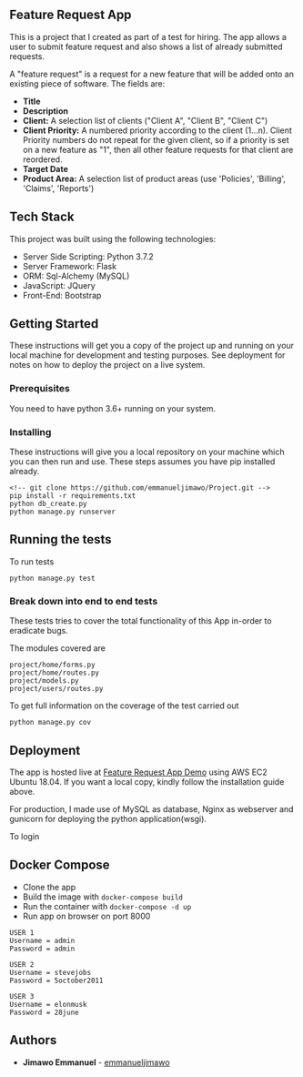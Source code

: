 ## Feature Request App

This is a project that I created as part of a test for hiring. The app allows a user to submit feature request and also shows a list of already submitted requests.

A "feature request" is a request for a new feature that will be added onto an existing piece of
software. The fields are:

- **Title**
- **Description**
- **Client:** A selection list of clients ("Client A", "Client B", "Client C")
- **Client Priority:** A numbered priority according to the client (1...n). Client Priority numbers
  do not repeat for the given client, so if a priority is set on a new feature as "1", then all
  other feature requests for that client are reordered.
- **Target Date**
- **Product Area:** A selection list of product areas (use 'Policies', 'Billing', 'Claims',
  'Reports')

## Tech Stack

This project was built using the following technologies:

- Server Side Scripting: Python 3.7.2
- Server Framework: Flask
- ORM: Sql-Alchemy (MySQL)
- JavaScript: JQuery
- Front-End: Bootstrap

## Getting Started

These instructions will get you a copy of the project up and running on your local machine for development and testing purposes. See deployment for notes on how to deploy the project on a live system.

### Prerequisites

You need to have python 3.6+ running on your system.

### Installing

These instructions will give you a local repository on your machine which you can then run and use. These steps assumes you have pip installed already.

```
<!-- git clone https://github.com/emmanueljimawo/Project.git -->
pip install -r requirements.txt
python db_create.py
python manage.py runserver
```

## Running the tests

To run tests

```
python manage.py test

```

### Break down into end to end tests

These tests tries to cover the total functionality of this App in-order to eradicate bugs.

The modules covered are

```
project/home/forms.py
project/home/routes.py
project/models.py
project/users/routes.py
```

To get full information on the coverage of the test carried out

```
python manage.py cov

```

## Deployment

The app is hosted live at [Feature Request App Demo](http://52.91.234.205) using AWS EC2 Ubuntu 18.04.
If you want a local copy, kindly follow the installation guide above.

For production, I made use of MySQL as database, Nginx as webserver and gunicorn for deploying the python application(wsgi).

To login

## Docker Compose

- Clone the app
- Build the image with `docker-compose build`
- Run the container with `docker-compose -d up`
- Run app on browser on port 8000

```
USER 1
Username = admin
Password = admin

USER 2
Username = stevejobs
Password = 5october2011

USER 3
Username = elonmusk
Password = 28june

```

## Authors

- **Jimawo Emmanuel** - [emmanueljimawo](https://github.com/emmanueljimawo)
